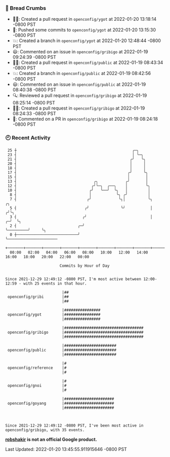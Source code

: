 ### 🍞 Bread Crumbs

 * ✍🏼: Created a pull request in `openconfig/ygot` at 2022-01-20 13:18:14 -0800 PST
 * 🚢: Pushed some commits to `openconfig/ygot` at 2022-01-20 13:15:30 -0800 PST
 * 💥: Created a branch in `openconfig/ygot` at 2022-01-20 12:48:44 -0800 PST
 * 😃: Commented on an issue in `openconfig/gribigo` at 2022-01-19 09:24:39 -0800 PST
 * ✍🏼: Created a pull request in `openconfig/public` at 2022-01-19 08:43:34 -0800 PST
 * 💥: Created a branch in `openconfig/public` at 2022-01-19 08:42:56 -0800 PST
 * 😃: Commented on an issue in `openconfig/public` at 2022-01-19 08:40:38 -0800 PST
 * 🔍: Reviewed a pull request in  `openconfig/gribigo` at 2022-01-19 08:25:14 -0800 PST
 * ✍🏼: Created a pull request in `openconfig/gribigo` at 2022-01-19 08:24:33 -0800 PST
 * 💬: Commented on a PR in  `openconfig/gribigo` at 2022-01-19 08:24:18 -0800 PST

### 🕘 Recent Activity
```
 25 ┼                                                   ╭─╮
 23 ┤                                                   │ ╰─╮
 21 ┤                                                  ╭╯   ╰╮
 20 ┤                                                  │     │
 18 ┤                                                  │     │
 17 ┤                                                 ╭╯     ╰╮
 15 ┤                                                 │       │
 13 ┤                                  ╭╮            ╭╯       │
 12 ┤                                 ╭╯╰─╮  ╭──╮    │        ╰╮
 10 ┤                                ╭╯   ╰──╯  ╰╮   │         │
  8 ┤                                │           ╰╮ ╭╯         │
  7 ┤                               ╭╯            ╰╮│          ╰╮            ╭╮
  5 ┤                              ╭╯              ╰╯           │           ╭╯╰╮
  3 ┤                             ╭╯                            │         ╭─╯  ╰╮
  2 ┤                           ╭─╯                             ╰─────────╯     ╰╮
  0 ┼───────────────────────────╯                                                ╰──────────────────────
    +───────+───────+───────+───────+───────+───────+───────+───────+───────+───────+───────+───────+────
  00:00   02:00   04:00   06:00   08:00   10:00   12:00   14:00   16:00   18:00   20:00   22:00   00:00   

						Commits by Hour of Day


Since 2021-12-29 12:49:12 -0800 PST, I'm most active between 12:00-12:59 - with 25 events in that hour.

```



```
                         |##
 openconfig/gribi        |##
                         |##

                         |################
 openconfig/ygot         |################
                         |################

                         |###################################
 openconfig/gribigo      |###################################
                         |###################################

                         |#######################
 openconfig/public       |#######################
                         |#######################

                         |#
 openconfig/reference    |#
                         |#

                         |#
 openconfig/gnoi         |#
                         |#

                         |######################
 openconfig/goyang       |######################
                         |######################



Since 2021-12-29 12:49:12 -0800 PST, I've been most active in openconfig/gribigo, with 35 events.

```
**[robshakir](mailto:robjs@google.com) is not an official Google product.**  


Last Updated: 2022-01-20 13:45:55.911915646 -0800 PST
